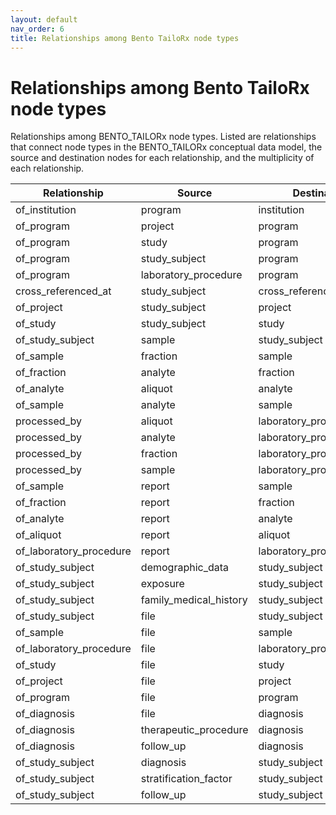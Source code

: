 ```yaml
---
layout: default
nav_order: 6
title: Relationships among Bento TailoRx node types
---
```


# Relationships among Bento TailoRx node types

Relationships among BENTO_TAILORx node types. Listed are relationships that connect node types in the BENTO_TAILORx conceptual data model, the source and destination nodes for each relationship, and the multiplicity of each relationship.

|     Relationship               |     Source                    |     Destination                 |     Multiplicity    |
|--------------------------------|-------------------------------|---------------------------------|---------------------|
|     of_institution             |     program                   |     institution                 |     many_to_many    |
|     of_program                 |     project                   |     program                     |     many_to_many    |
|     of_program                 |     study                     |     program                     |     many_to_many    |
|     of_program                 |     study_subject             |     program                     |     many_to_many    |
|     of_program                 |     laboratory_procedure      |     program                     |     many_to_many    |
|     cross_referenced_at        |     study_subject             |     cross_reference_database    |     many_to_many    |
|     of_project                 |     study_subject             |     project                     |     many_to_many    |
|     of_study                   |     study_subject             |     study                       |     many_to_many    |
|     of_study_subject           |     sample                    |     study_subject               |     many_to_one     |
|     of_sample                  |     fraction                  |     sample                      |     many_to_one     |
|     of_fraction                |     analyte                   |     fraction                    |     many_to_one     |
|     of_analyte                 |     aliquot                   |     analyte                     |     many_to_one     |
|     of_sample                  |     analyte                   |     sample                      |     many_to_one     |
|     processed_by               |     aliquot                   |     laboratory_procedure        |     many_to_many    |
|     processed_by               |     analyte                   |     laboratory_procedure        |     many_to_many    |
|     processed_by               |     fraction                  |     laboratory_procedure        |     many_to_many    |
|     processed_by               |     sample                    |     laboratory_procedure        |     many_to_many    |
|     of_sample                  |     report                    |     sample                      |     one_to_one      |
|     of_fraction                |     report                    |     fraction                    |     one_to_one      |
|     of_analyte                 |     report                    |     analyte                     |     one_to_one      |
|     of_aliquot                 |     report                    |     aliquot                     |     one_to_one      |
|     of_laboratory_procedure    |     report                    |     laboratory_procedure        |     one_to_one      |
|     of_study_subject           |     demographic_data          |     study_subject               |     one_to_one      |
|     of_study_subject           |     exposure                  |     study_subject               |     one_to_one      |
|     of_study_subject           |     family_medical_history    |     study_subject               |     one_to_one      |
|     of_study_subject           |     file                      |     study_subject               |     many_to_one     |
|     of_sample                  |     file                      |     sample                      |     many_to_one     |
|     of_laboratory_procedure    |     file                      |     laboratory_procedure        |     many_to_one     |
|     of_study                   |     file                      |     study                       |     many_to_one     |
|     of_project                 |     file                      |     project                     |     many_to_one     |
|     of_program                 |     file                      |     program                     |     many_to_one     |
|     of_diagnosis               |     file                      |     diagnosis                   |     many_to_one     |
|     of_diagnosis               |     therapeutic_procedure     |     diagnosis                   |     many_to_one     |
|     of_diagnosis               |     follow_up                 |     diagnosis                   |     many_to_one     |
|     of_study_subject           |     diagnosis                 |     study_subject               |     many_to_one     |
|     of_study_subject           |     stratification_factor     |     study_subject               |     one_to_one      |
|     of_study_subject           |     follow_up                 |     study_subject               |     many_to_one     |
